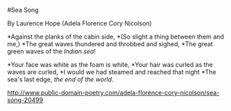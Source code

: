 #Sea Song

By Laurence Hope (Adela Florence Cory Nicolson)


*Against the planks of the cabin side,
*(So slight a thing between them and me,)
*The great waves thundered and throbbed and sighed,
*The great green waves of the _Indian sea_!


*Your face was white as the foam is white,
*Your hair was curled as the waves are curled,
*I would we had steamed and reached that night
*The sea's last edge, *the end of the world*.

    
http://www.public-domain-poetry.com/adela-florence-cory-nicolson/sea-song-20499
